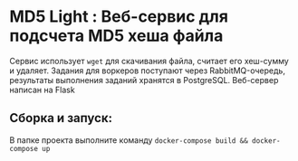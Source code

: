 # MD5 Light : Веб-сервис для подсчета MD5 хеша файла
Сервис использует `wget` для скачивания файла, считает его хеш-сумму и удаляет. Задания для воркеров поступают через RabbitMQ-очередь, результаты выполнения заданий хранятся в PostgreSQL. Веб-сервер написан на Flask

## Сборка и запуск: 
В папке проекта выполните команду `docker-compose build && docker-compose up`

